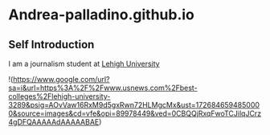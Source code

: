 # Andrea-palladino.github.io

## Self Introduction

I am a journalism student at [Lehigh University](https://www2.lehigh.edu)

!(https://www.google.com/url?sa=i&url=https%3A%2F%2Fwww.usnews.com%2Fbest-colleges%2Flehigh-university-3289&psig=AOvVaw16RxM9d5gxRwn72HLMgcMx&ust=1726846594850000&source=images&cd=vfe&opi=89978449&ved=0CBQQjRxqFwoTCJilqJCrz4gDFQAAAAAdAAAAABAE)
